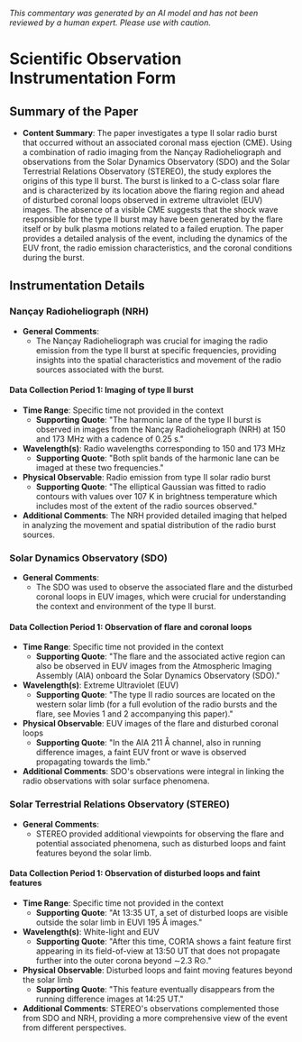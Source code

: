 _This commentary was generated by an AI model and has not been reviewed by a human expert. Please use with caution._

# Scientific Observation Instrumentation Form

## Summary of the Paper
- **Content Summary**: The paper investigates a type II solar radio burst that occurred without an associated coronal mass ejection (CME). Using a combination of radio imaging from the Nançay Radioheliograph and observations from the Solar Dynamics Observatory (SDO) and the Solar Terrestrial Relations Observatory (STEREO), the study explores the origins of this type II burst. The burst is linked to a C-class solar flare and is characterized by its location above the flaring region and ahead of disturbed coronal loops observed in extreme ultraviolet (EUV) images. The absence of a visible CME suggests that the shock wave responsible for the type II burst may have been generated by the flare itself or by bulk plasma motions related to a failed eruption. The paper provides a detailed analysis of the event, including the dynamics of the EUV front, the radio emission characteristics, and the coronal conditions during the burst.

## Instrumentation Details

### Nançay Radioheliograph (NRH)
- **General Comments**:
   - The Nançay Radioheliograph was crucial for imaging the radio emission from the type II burst at specific frequencies, providing insights into the spatial characteristics and movement of the radio sources associated with the burst.

#### Data Collection Period 1: Imaging of type II burst
- **Time Range**: Specific time not provided in the context
   - **Supporting Quote**: "The harmonic lane of the type II burst is observed in images from the Nançay Radioheliograph (NRH) at 150 and 173 MHz with a cadence of 0.25 s."
- **Wavelength(s)**: Radio wavelengths corresponding to 150 and 173 MHz
   - **Supporting Quote**: "Both split bands of the harmonic lane can be imaged at these two frequencies."
- **Physical Observable**: Radio emission from type II solar radio burst
   - **Supporting Quote**: "The elliptical Gaussian was fitted to radio contours with values over 107 K in brightness temperature which includes most of the extent of the radio sources observed."
- **Additional Comments**: The NRH provided detailed imaging that helped in analyzing the movement and spatial distribution of the radio burst sources.

### Solar Dynamics Observatory (SDO)
- **General Comments**:
   - The SDO was used to observe the associated flare and the disturbed coronal loops in EUV images, which were crucial for understanding the context and environment of the type II burst.

#### Data Collection Period 1: Observation of flare and coronal loops
- **Time Range**: Specific time not provided in the context
   - **Supporting Quote**: "The flare and the associated active region can also be observed in EUV images from the Atmospheric Imaging Assembly (AIA) onboard the Solar Dynamics Observatory (SDO)."
- **Wavelength(s)**: Extreme Ultraviolet (EUV)
   - **Supporting Quote**: "The type II radio sources are located on the western solar limb (for a full evolution of the radio bursts and the flare, see Movies 1 and 2 accompanying this paper)."
- **Physical Observable**: EUV images of the flare and disturbed coronal loops
   - **Supporting Quote**: "In the AIA 211 Å channel, also in running difference images, a faint EUV front or wave is observed propagating towards the limb."
- **Additional Comments**: SDO's observations were integral in linking the radio observations with solar surface phenomena.

### Solar Terrestrial Relations Observatory (STEREO)
- **General Comments**:
   - STEREO provided additional viewpoints for observing the flare and potential associated phenomena, such as disturbed loops and faint features beyond the solar limb.

#### Data Collection Period 1: Observation of disturbed loops and faint features
- **Time Range**: Specific time not provided in the context
   - **Supporting Quote**: "At 13:35 UT, a set of disturbed loops are visible outside the solar limb in EUVI 195 Å images."
- **Wavelength(s)**: White-light and EUV
   - **Supporting Quote**: "After this time, COR1A shows a faint feature first appearing in its field-of-view at 13:50 UT that does not propagate further into the outer corona beyond ∼2.3 R⊙."
- **Physical Observable**: Disturbed loops and faint moving features beyond the solar limb
   - **Supporting Quote**: "This feature eventually disappears from the running difference images at 14:25 UT."
- **Additional Comments**: STEREO's observations complemented those from SDO and NRH, providing a more comprehensive view of the event from different perspectives.
